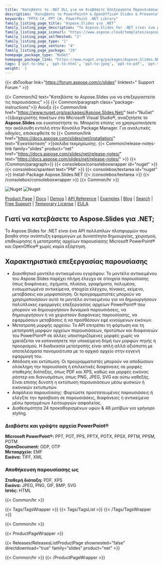 ```yaml
---
title: "Κατεβάστε το .NET DLL για να διαβάσετε Επεξεργασία Παρουσιάσεων | Aspose.Διαφάνειες"
description: "Κατεβάστε το PowerPoint® & OpenOffice® Slides & Presentations C# Class Library DLL που λειτουργεί με DOM, μετατροπή, απόδοση, εκτύπωση και ασφάλεια μέσω .NET API."
keywords: "PPTX C#, PPT C#, PowerPoint .NET Library"
family_listing_page_title: "Aspose.Slides για .NET"
family_listing_page_description: "Το Aspose.Slides for .NET είναι ένα μοναδικό API επεξεργασίας παρουσιάσεων που επιτρέπει σε οποιαδήποτε εφαρμογή .NET να διαβάζει, να γράφει, να τροποποιεί και να μετατρέπει παρουσιάσεις PowerPoint. Ως αυτόνομο API, το Aspose.Slides για .NET δεν απαιτεί Microsoft PowerPoint ή Office Automation"
family_listing_page_iconurl: "https://www.aspose.cloud/templates/aspose/App_Themes/V3/images/slides/272x272/aspose_slides-for-net-min.png"
family_listing_page_selfHosted: "1"
family_listing_page_type: "1"
family_listing_page_venture: "4"
family_listing_page_package: "29"
homepage_package_type: "NuGet"
homepage_package_link: "https://www.nuget.org/packages/Aspose.Slides.NET/"
tags: ['ppt-to-bmp', 'ppt-to-html', 'ppt-to-jpeg', 'ppt-to-pdf', 'ppt-to-png', 'ppt-to-svg', 'ppt-to-image','presentation-to-bmp', 'presentation-to-html', 'presentation-to-jpeg', 'presentation-to-pdf', 'presentation-to-png', 'presentation-to-svg', 'presentation-to-image', 'pptx-to-bmp', 'pptx-to-html', 'pptx-to-jpeg', 'pptx-to-pdf', 'pptx-to-png', 'pptx-to-svg', 'pptx-to-image', 'ppt-to-pptx', 'powerpoint-to-pdf', 'pptx-to-tiff', 'powerpoint-to-xps', 'pptx-to-xps', 'powerpoint-to-tiff', 'powerpoint-to-html', 'slide-to-html']
weight:  1
---
```


{{< dbToolbar link="https://forum.aspose.com/c/slides" linktext=" Support Forum " >}}

{{< Common/h2 text="Κατεβάστε το Aspose.Slides για να επεξεργαστείτε τις παρουσιάσεις"  >}}
{{< Common/paragraph class="package-instructions">}}
Ανοιξε
{{< Common/link href="https://www.nuget.org/packages/Aspose.Slides.Net/" text="NuGet"  >}}Διαχειριστής πακέτων στο Microsoft Visual Studio®, αναζητήστε το <b>Aspose.Slides</b> και εγκαταστήστε το. Μπορείτε επίσης να χρησιμοποιήσετε την ακόλουθη εντολή στην Κονσόλα Package Manager. Για αναλυτικές οδηγίες, επισκεφθείτε το
{{< Common/link href="https://docs.aspose.com/slides/net/installation/" text="Εγκατάσταση"  >}}σελίδα τεκμηρίωσης.
{{< Common/release-notes-link family="slides" product="net" href="https://docs.aspose.com/slides/net/release-notes/" text="https://docs.aspose.com/slides/net/release-notes/"  >}}
{{< /Common/paragraph>}}
{{< consolebox/consoleboxwrapper id="nuget" >}}
       {{< consolebox/spantext text="PM" >}}
       {{< consolebox/textarea id="nuget" >}} Install-Package Aspose.Slides.NET {{< /consolebox/textarea >}}
{{< /consolebox/consoleboxwrapper >}}
{{< Common/hr >}}

![Nuget](https://img.shields.io/nuget/v/Aspose.Slides.NET) ![Nuget](https://img.shields.io/nuget/dt/Aspose.Slides.NET?label=nuget%20downloads)

[Product Page](https://products.aspose.com/slides/net/) | [Docs](https://docs.aspose.com/slides/net/) | [Demos](https://products.aspose.app/slides/family) | [API Reference](https://reference.aspose.com/slides/net/) | [Examples](https://github.com/aspose-slides/Aspose.Slides-for-.NET) | [Blog](https://blog.aspose.com/category/slides/) | [Search](https://search.aspose.com/) | [Free Support](https://forum.aspose.com/c/slides) | [Temporary License](https://purchase.aspose.com/temporary-license) | [EULA](https://about.aspose.com/legal/eula/)

## Γιατί να κατεβάσετε το Aspose.Slides για .NET;

Το Aspose.Slides for .NET είναι ένα API πολλαπλών πλατφορμών που βοηθά στην ανάπτυξη εφαρμογών με δυνατότητα δημιουργίας, χειρισμού, επιθεώρησης ή μετατροπής αρχείων παρουσίασης Microsoft PowerPoint® και OpenOffice® χωρίς καμία εξάρτηση.

## Χαρακτηριστικά επεξεργασίας παρουσίασης

- Διαισθητικό μοντέλο αντικειμένου εγγράφου: Το μοντέλο αντικειμένου του Aspose.Slides παρέχει πλήρη έλεγχο σε στοιχεία παρουσίασης όπως διαφάνειες, σχήματα, πλαίσια, γραφήματα, πολυμέσα, ενσωματωμένα αντικείμενα, στοιχεία ελέγχου, πίνακες, κείμενο, μεταβάσεις και μορφοποίηση. Οι προγραμματιστές μπορούν να χρησιμοποιήσουν αυτό το μοντέλο αντικειμένου για να δημιουργήσουν πολύπλοκες εφαρμογές επεξεργασίας αρχείων PowerPoint® που μπορούν να δημιουργήσουν δυναμικά παρουσιάσεις, να δημιουργήσουν ή να χειριστούν διαφάνειες παρουσίασης, να εφαρμόσουν μεταβάσεις ή να προσθέσουν εφέ κινούμενων εικόνων.
- Μετατροπή μορφής αρχείου: Το API επιτρέπει τη φόρτωση και τη μετατροπή μορφών αρχείων παρουσιάσεων, προτύπων και διαφανειών του PowerPoint® σε άλλες υποστηριζόμενες μορφές χωρίς να χρειάζεται να κατανοήσετε την υποκείμενη δομή των μορφών πηγής ή προορισμού. Η διαδικασία μετατροπής είναι απλή αλλά αξιόπιστη με αποτελέσματα πανομοιότυπα με το αρχικό αρχείο στην εγγενή εφαρμογή του.
- Απόδοση και εκτύπωση: Οι προγραμματιστές μπορούν να αποδώσουν ολόκληρη την παρουσίαση ή επιλεκτικές διαφάνειες σε μορφές σταθερής διάταξης, όπως PDF και XPS, καθώς και μορφές εικόνας ράστερ και διανυσμάτων, όπως PNG, JPEG, SVG και ούτω καθεξής. Είναι επίσης δυνατή η εκτύπωση παρουσιάσεων μέσω φυσικών ή εικονικών εκτυπωτών.
- Ασφάλεια παρουσίασης: Φορτώστε προστατευμένες παρουσιάσεις ή ελέγξτε την πρόσβαση σε παρουσιάσεις, διαφάνειες ή αντικείμενα μέσω προηγμένων λειτουργιών ασφαλείας.
- Διαθεσιμότητα 24 προκαθορισμένων υφών & 48 μοτίβων για γρήγορο styling.

### Διαβάστε και γράψτε αρχεία PowerPoint®

**Microsoft PowerPoint®:** PPT, POT, PPS, PPTX, POTX, PPSX, PPTM, PPSM, POTM\
**OpenDocument:** ODP, OTP\
**Μετααρχείο:** EMF\
**Εικόνα:** TIFF, XML

### Αποθήκευση παρουσίασης ως

**Σταθερή διάταξη:** PDF, XPS\
**Εικόνα:** JPEG, PNG, GIF, BMP, SVG\
**Ιστός:** HTML

{{< Common/hr >}}

{{< Tags/TagsWrapper >}}
 {{< Tags/TagsList >}}
{{< /Tags/TagsWrapper >}}

{{< Common/hr >}}

{{< ProductPageWrapper >}}
<!-- ReleasesListProductPage-->
   {{< Releases/ReleasesListProductPage shownested="false"  directdownload="true" family="slides" product="net" >}}
<!-- /ReleasesListProductPage-->
{{< Common/hr >}}
{{< /ProductPageWrapper >}}

